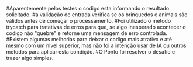#Aparentemente pelos testes o codigo esta informando o resultado solicitado.
#a validação de entrada verifica se os brinquedos e animais são válidos antes de começar o processamento.
#Foi utilizado o metodo trycatch para tratativas de erros para que, se algo inesperado acontecer o codigo não "quebre" e retorne uma mensagem de erro controlada.
#Existem algumas melhorias para deixar o codigo mais atrativo e até mesmo com um nivel superior, mas não foi a intenção usar de IA ou outros metodos para aplicar esta condição.
#O Ponto foi resolver o desafio e trazer algo simples.
